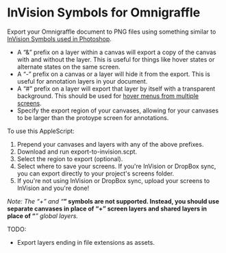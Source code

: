 # InVision Symbols for Omnigraffle

Export your Omnigraffle document to PNG files using something similar to [InVision Symbols used in Photoshop](http://support.invisionapp.com/hc/en-us/articles/203730535-How-does-Photoshop-layer-syncing-work).

  - A “&” prefix on a layer within a canvas will export a copy of the canvas with and without the layer. This is useful for things like hover states or alternate states on the same screen.
  - A “-” prefix on a canvas or a layer will hide it from the export. This is useful for annotation layers in your document.
  - A “#” prefix on a layer will export that layer by itself with a transparent background. This should be used for [hover menus from multiple screens](http://support.invisionapp.com/hc/en-us/articles/203328329-How-can-I-).
  - Specify the export region of your canvases, allowing for your canvases to be larger than the protoype screen for annotations.

To use this AppleScript:
  1. Prepend your canvases and layers with any of the above prefixes.
  2. Download and run export-to-invision.scpt.
  3. Select the region to export (optional).
  4. Select where to save your screens. If you're InVision or DropBox sync, you can export directly to your project's screens folder.
  5. If you're not using InVision or DropBox sync, upload your screens to InVision and you're done!

*Note: The “+” and “***” symbols are not supported. Instead, you should use separate canvases in place of “+” screen layers and shared layers in place of “***” global layers.*

TODO:
  - Export layers ending in file extensions as assets.
